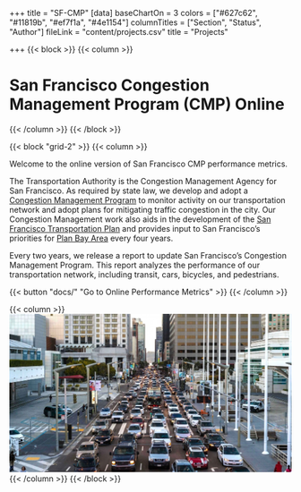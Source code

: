 +++
title = "SF-CMP"
[data]
baseChartOn = 3
colors = ["#627c62", "#11819b", "#ef7f1a", "#4e1154"]
columnTitles = ["Section", "Status", "Author"]
fileLink = "content/projects.csv"
title = "Projects"

+++
{{< block >}}
{{< column >}}

# San Francisco Congestion Management Program (CMP) Online

{{< /column >}}
{{< /block >}}

{{< block "grid-2" >}}
{{< column >}}

Welcome to the online version of San Francisco CMP performance metrics.

The Transportation Authority is the Congestion Management Agency for San Francisco. As required by state law, we develop and adopt a [Congestion Management Program](https://www.sfcta.org/projects/congestion-management-program) to monitor activity on our transportation network and adopt plans for mitigating traffic congestion in the city. Our Congestion Management work also aids in the development of the [San Francisco Transportation Plan](https://www.sfcta.org/projects/san-francisco-transportation-plan) and provides input to San Francisco’s priorities for [Plan Bay Area](https://www.sfcta.org/funding/plan-bay-area-2050) every four years.

Every two years, we release a report to update San Francisco’s Congestion Management Program. This report analyzes the performance of our transportation network, including transit, cars, bicycles, and pedestrians.

{{< button "docs/" "Go to Online Performance Metrics" >}}
{{< /column >}}

{{< column >}}
![diy](images/Congestion-Pricing-Sergio-Ruiz.jpg)
{{< /column >}}
{{< /block >}}
